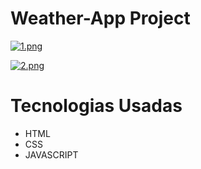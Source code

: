 # Weather-App Project

[![1.png](https://i.postimg.cc/mDH67wdY/1.png)](https://postimg.cc/vgGzsWwT)

[![2.png](https://i.postimg.cc/N0VzyVxG/2.png)](https://postimg.cc/GBFQVXN6) 


# Tecnologias Usadas
- HTML
- CSS
- JAVASCRIPT
